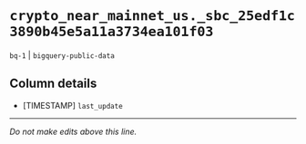 # `crypto_near_mainnet_us._sbc_25edf1c3890b45e5a11a3734ea101f03`
`bq-1` | `bigquery-public-data`

## Column details
* [TIMESTAMP] `last_update`

-------------------------------------------------------------------------------
*Do not make edits above this line.*
